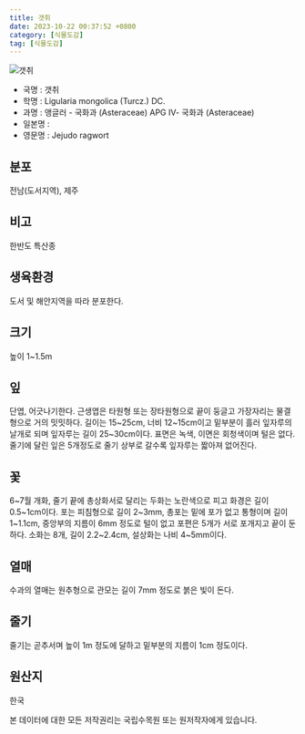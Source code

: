 ```yaml
---
title: 갯취
date: 2023-10-22 00:37:52 +0800
category: [식물도감]
tag: [식물도감]
---
```




![갯취](/fileUpload/plants/basic/Asteraceae/Ligularia/P000050814/P000050814_202205_1_th2.jpg)
- 국명 : 갯취
- 학명 : Ligularia mongolica (Turcz.) DC.
- 과명 : 앵글러 - 국화과 (Asteraceae) APG Ⅳ- 국화과 (Asteraceae)
- 일본명 : 
- 영문명 : Jejudo ragwort


## 분포
전남(도서지역), 제주
## 비고
한반도 특산종
## 생육환경
도서 및 해안지역을 따라 분포한다.
## 크기
높이 1~1.5m
## 잎
단엽, 어긋나기한다. 근생엽은 타원형 또는 장타원형으로 끝이 둥글고 가장자리는 물결형으로 거의 밋밋하다. 길이는 15~25cm, 너비 12~15cm이고 밑부분이 흘러 잎자루의 날개로 되며 잎자루는 길이 25~30cm이다. 표면은 녹색, 이면은 회청색이며 털은 없다. 줄기에 달린 잎은 5개정도로 줄기 상부로 갈수록 잎자루는 짧아져 없어진다.
## 꽃
6~7월 개화, 줄기 끝에 총상화서로 달리는 두화는 노란색으로 피고 화경은 길이 0.5~1cm이다. 포는 피침형으로 길이 2~3mm, 총포는 밑에 포가 없고 통형이며 길이 1~1.1cm, 중앙부의 지름이 6mm 정도로 털이 없고 포편은 5개가 서로 포개지고 끝이 둔하다. 소화는 8개, 길이 2.2~2.4cm, 설상화는 나비 4~5mm이다.
## 열매
수과의 열매는 원추형으로 관모는 길이 7mm 정도로 붉은 빛이 돈다.
## 줄기
줄기는 곧추서며 높이 1m 정도에 달하고 밑부분의 지름이 1cm 정도이다.
## 원산지
한국






본 데이터에 대한 모든 저작권리는 국립수목원 또는 원저작자에게 있습니다.
